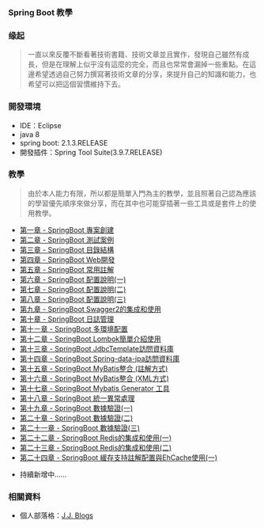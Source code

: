 ### Spring Boot 教學

### 缘起
>一直以來反覆不斷看著技術書籍、技術文章並且實作，發現自己雖然有成長，但是在理解上似乎沒有這麼的完全，而且也常常會漏掉一些重點。在這邊希望透過自己努力撰寫著技術文章的分享，來提升自己的知識和能力，也希望可以把這個習慣維持下去。

### 開發環境
- IDE：Eclipse
- java 8 
- spring boot: 2.1.3.RELEASE
- 開發插件：Spring Tool Suite(3.9.7.RELEASE)

### 教學
>由於本人能力有限，所以都是簡單入門為主的教學，並且照著自己認為應該的學習優先順序來做分享，而在其中也可能穿插著一些工具或是套件上的使用教學。

-  [第一章 - SpringBoot 專案創建](https://morosedog.gitlab.io/j.j.blogs/2019/03/13/springboot-20190313-springboot1/ "第一章 - SpringBoot 專案創建")
-  [第二章 - SpringBoot 測試案例](https://morosedog.gitlab.io/j.j.blogs/2019/03/13/springboot-20190313-springboot2/ "第二章 - SpringBoot 測試案例")
-  [第三章 - SpringBoot 目錄結構](https://morosedog.gitlab.io/j.j.blogs/2019/03/14/springboot-20190314-springboot3/ "第三章 - SpringBoot 目錄結構")
-  [第四章 - SpringBoot Web開發](https://morosedog.gitlab.io/j.j.blogs/2019/03/15/springboot-20190315-springboot4/ "第四章 - SpringBoot Web開發")
-  [第五章 - SpringBoot 常用註解](https://morosedog.gitlab.io/j.j.blogs/2019/03/15/springboot-20190315-springboot5/ "第五章 - SpringBoot 常用註解")
-  [第六章 - SpringBoot 配置說明(一)](https://morosedog.gitlab.io/j.j.blogs/2019/03/16/springboot-20190316-springboot6/ "第六章 - SpringBoot 配置說明(一)")
-  [第七章 - SpringBoot 配置說明(二)](https://morosedog.gitlab.io/j.j.blogs/2019/03/17/springboot-20190317-springboot7/ "第七章 - SpringBoot 配置說明(二)")
-  [第八章 - SpringBoot 配置說明(三)](https://morosedog.gitlab.io/j.j.blogs/2019/03/18/springboot-20190318-springboot8/ "第八章 - SpringBoot 配置說明(三)")
-  [第九章 - SpringBoot Swagger2的集成和使用](https://morosedog.gitlab.io/j.j.blogs/2019/03/19/springboot-20190319-springboot9/ "第九章 - SpringBoot Swagger2的集成和使用")
-  [第十章 - SpringBoot 日誌管理](https://morosedog.gitlab.io/j.j.blogs/2019/03/20/springboot-20190320-springboot10/ "第十章 - SpringBoot 日誌管理")
-  [第十ㄧ章 - SpringBoot 多環境配置](https://morosedog.gitlab.io/j.j.blogs/2019/03/21/springboot-20190321-springboot11/ "第十ㄧ章 - SpringBoot 多環境配置")
-  [第十二章 - SpringBoot Lombok簡單介紹使用](https://morosedog.gitlab.io/j.j.blogs/2019/03/22/springboot-20190322-springboot12/ "第十二章 - SpringBoot Lombok簡單介紹使用")
-  [第十三章 - SpringBoot JdbcTemplate訪問資料庫](https://morosedog.gitlab.io/j.j.blogs/2019/03/27/springboot-20190327-springboot13/ "第十三章 - SpringBoot JdbcTemplate訪問資料庫")
-  [第十四章 - SpringBoot Spring-data-jpa訪問資料庫](https://morosedog.gitlab.io/j.j.blogs/2019/03/28/springboot-20190328-springboot14/ "第十四章 - SpringBoot Spring-data-jpa訪問資料庫")
-  [第十五章 - SpringBoot MyBatis整合 (註解方式)](https://morosedog.gitlab.io/j.j.blogs/2019/03/29/springboot-20190329-springboot15/ "第十五章 - SpringBoot MyBatis整合 (註解方式)")
-  [第十六章 - SpringBoot MyBatis整合 (XML方式)](https://morosedog.gitlab.io/j.j.blogs/2019/03/30/springboot-20190330-springboot16/ "第十六章 - SpringBoot MyBatis整合 (XML方式)")
-  [第十七章 - SpringBoot Mybatis Generator 工具](https://morosedog.gitlab.io/j.j.blogs/2019/03/31/springboot-20190331-springboot17/ "第十七章 - SpringBoot Mybatis Generator 工具")
-  [第十八章 - SpringBoot 統一異常處理](https://morosedog.gitlab.io/j.j.blogs/2019/04/01/springboot-20190401-springboot18/ "第十八章 - SpringBoot 統一異常處理")
-  [第十九章 - SpringBoot 數據驗證(一)](https://morosedog.gitlab.io/j.j.blogs/2019/04/02/springboot-20190402-springboot19/ "第十九章 - SpringBoot 數據驗證(一)")
-  [第二十章 - SpringBoot 數據驗證(二)](https://morosedog.gitlab.io/j.j.blogs/2019/04/03/springboot-20190403-springboot20/ "第二十章 - SpringBoot 數據驗證(二)")
-  [第二十一章 - SpringBoot 數據驗證(三)](https://morosedog.gitlab.io/j.j.blogs/2019/04/04/springboot-20190404-springboot21/ "第二十一章 - SpringBoot 數據驗證(三)")
-  [第二十二章 - SpringBoot Redis的集成和使用(一)](https://morosedog.gitlab.io/j.j.blogs/2019/04/09/springboot-20190409-springboot22/ "第二十二章 - SpringBoot Redis的集成和使用(一)")
-  [第二十三章 - SpringBoot Redis的集成和使用(二)](https://morosedog.gitlab.io/j.j.blogs/2019/04/10/springboot-20190410-springboot23/ "第二十三章 - SpringBoot Redis的集成和使用(二)")
-  [第二十四章 - SpringBoot 緩存支持註解配置與EhCache使用(一)](https://morosedog.gitlab.io/j.j.blogs/2019/04/11/springboot-20190411-springboot24/ "第二十四章 - SpringBoot 緩存支持註解配置與EhCache使用(一)")
<!-- -  [第二十五章 - SpringBoot 缓存支持與Redis集中式缓存(二)](https://morosedog.gitlab.io/j.j.blogs/2019/04/12/springboot-20190412-springboot25/ "第二十五章 - SpringBoot 缓存支持與Redis集中式缓存(二)") -->
<!-- -  [第二十六章 - SpringBoot RabbitMQ的集成和使用](https://morosedog.gitlab.io/j.j.blogs/2019/04/14/springboot-20190414-springboot26/ "第二十六章 - SpringBoot RabbitMQ的集成和使用") -->
-  持續新增中......

### 相關資料
- 個人部落格：[J.J. Blogs](https://morosedog.gitlab.io/j.j.blogs/ "J.J. Blogs")
